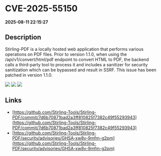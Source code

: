 # CVE-2025-55150

**2025-08-11 22:15:27**

## Description
Stirling-PDF is a locally hosted web application that performs various operations on PDF files. Prior to version 1.1.0, when using the /api/v1/convert/html/pdf endpoint to convert HTML to PDF, the backend calls a third-party tool to process it and includes a sanitizer for security sanitization which can be bypassed and result in SSRF. This issue has been patched in version 1.1.0.

![](https://img.shields.io/static/v1?label=Score&message=8.6&color=red)
![](https://img.shields.io/static/v1?label=Severity&message=HIGH&color=red)
![](https://img.shields.io/static/v1?label=CWE&message=SSRF&color=green)

## Links
- [https://github.com/Stirling-Tools/Stirling-PDF/commit/7d6b70871bad2a3ff810825f7382c49f55293943](https://github.com/Stirling-Tools/Stirling-PDF/commit/7d6b70871bad2a3ff810825f7382c49f55293943)
- [https://github.com/Stirling-Tools/Stirling-PDF/security/advisories/GHSA-xw8v-9mfm-g2pm](https://github.com/Stirling-Tools/Stirling-PDF/security/advisories/GHSA-xw8v-9mfm-g2pm)
